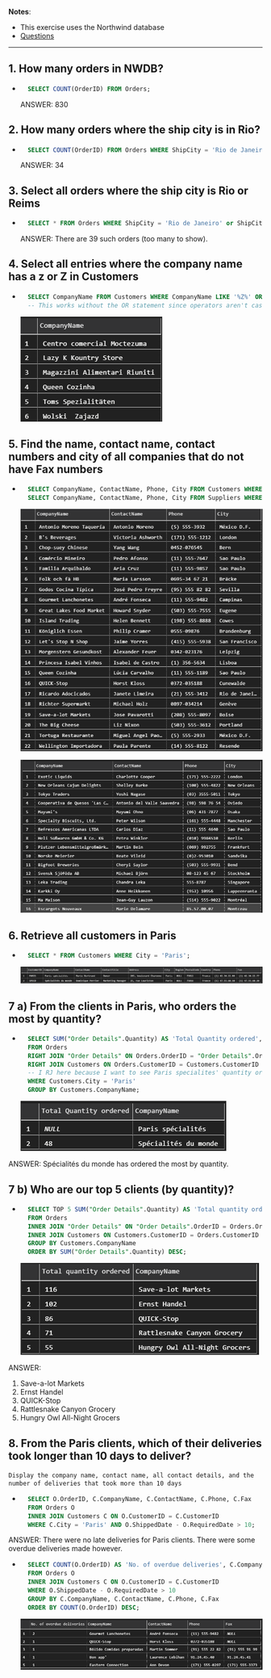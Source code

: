 **Notes**:
- This exercise uses the Northwind database
- [Questions](https://github.com/Filipe-p/sql-queries-excercise/blob/master/sql_exercises_homework.md)


----
## 1. How many orders in NWDB?

- ```sql
    SELECT COUNT(OrderID) FROM Orders;
    ```
    ANSWER: 830

## 2. How many orders where the ship city is in Rio?

- ```sql
    SELECT COUNT(OrderID) FROM Orders WHERE ShipCity = 'Rio de Janeiro';
    ```
    ANSWER: 34

## 3. Select all orders where the ship city is Rio or Reims

- ```sql
    SELECT * FROM Orders WHERE ShipCity = 'Rio de Janeiro' or ShipCity = 'Reims';
    ```
    ANSWER: There are 39 such orders (too many to show).

## 4. Select all entries where the company name has a z or Z in Customers

- ```sql
    SELECT CompanyName FROM Customers WHERE CompanyName LIKE '%Z%' OR CompanyName LIKE '%z%';
    -- This works without the OR statement since operators aren't case-sensitive in Azure Data Studios
    ```
    ![](images/a0.png)
    

## 5. Find the name, contact name, contact numbers and city of all companies that do not have Fax numbers

- ```sql
    SELECT CompanyName, ContactName, Phone, City FROM Customers WHERE FAX IS NULL;
    SELECT CompanyName, ContactName, Phone, City FROM Suppliers WHERE FAX IS NULL;
    ```

    ![](images/a1.png)

    ![](images/a3.png)

## 6. Retrieve all customers in Paris

- ```sql
    SELECT * FROM Customers WHERE City = 'Paris';
    ```

    ![](images/a2.png)

## 7 a) From the clients in Paris, who orders the most by quantity? 

- ```sql
    SELECT SUM("Order Details".Quantity) AS 'Total Quantity ordered', Customers.CompanyName
    FROM Orders
    RIGHT JOIN "Order Details" ON Orders.OrderID = "Order Details".OrderID
    RIGHT JOIN Customers ON Orders.CustomerID = Customers.CustomerID
    -- I RJ here because I want to see Paris specialites' quantity ordered even if they have no orders
    WHERE Customers.City = 'Paris'
    GROUP BY Customers.CompanyName;
    ```

    ![](images/q7.png)


ANSWER: Spécialités du monde has ordered the most by quantity.

## 7 b) Who are our top 5 clients (by quantity)?

- ```sql
    SELECT TOP 5 SUM("Order Details".Quantity) AS 'Total quantity ordered', Customers.CompanyName
    FROM Orders
    INNER JOIN "Order Details" ON "Order Details".OrderID = Orders.OrderID
    INNER JOIN Customers ON Customers.CustomerID = Orders.CustomerID
    GROUP BY Customers.CompanyName
    ORDER BY SUM("Order Details".Quantity) DESC;
    ```

    ![](images/q7_2.png)

ANSWER:
1. Save-a-lot Markets
2. Ernst Handel
3. QUICK-Stop
4. Rattlesnake Canyon Grocery
5. Hungry Owl All-Night Grocers

## 8. From the Paris clients, which of their deliveries took longer than 10 days to deliver? 
    Display the company name, contact name, all contact details, and the number of deliveries that took more than 10 days

- ```sql
    SELECT O.OrderID, C.CompanyName, C.ContactName, C.Phone, C.Fax
    FROM Orders O
    INNER JOIN Customers C ON O.CustomerID = C.CustomerID
    WHERE C.City = 'Paris' AND O.ShippedDate - O.RequiredDate > 10;
    ```

ANSWER: There were no late deliveries for Paris clients. There were some overdue deliveries made however.

- ```sql
    SELECT COUNT(O.OrderID) AS 'No. of overdue deliveries', C.CompanyName, C.ContactName, C.Phone, C.Fax
    FROM Orders O
    INNER JOIN Customers C ON O.CustomerID = C.CustomerID
    WHERE O.ShippedDate - O.RequiredDate > 10
    GROUP BY C.CompanyName, C.ContactName, C.Phone, C.Fax
    ORDER BY COUNT(O.OrderID) DESC;
    ```
    ![](images/q8.png)